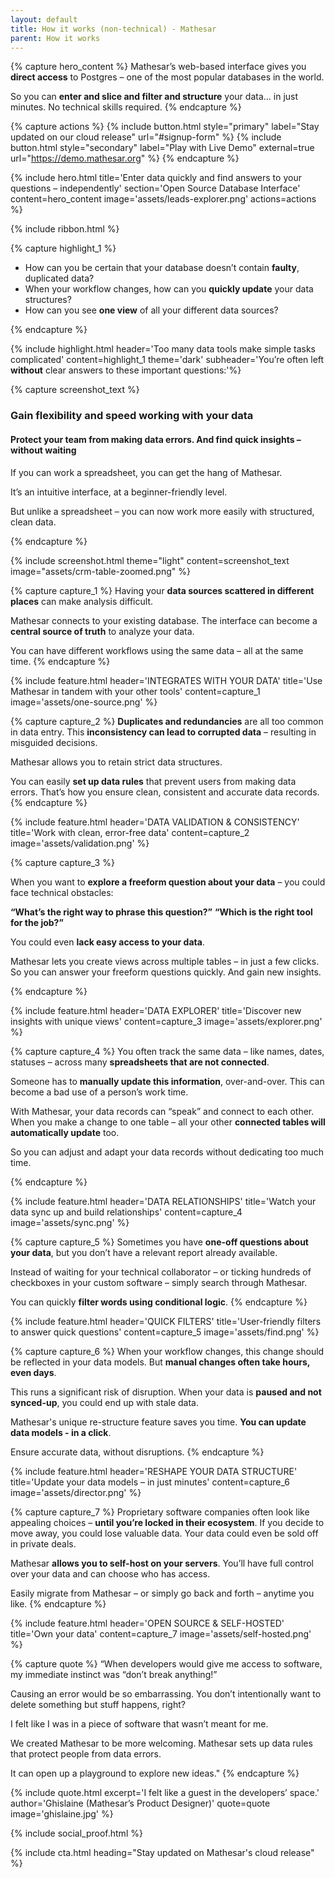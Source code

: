 ```yaml
---
layout: default
title: How it works (non-technical) - Mathesar
parent: How it works
---
```

{% capture hero_content %}
Mathesar’s web-based interface gives you **direct access** to Postgres – one of the most popular databases in the world.

So you can **enter and slice and filter and structure** your data… in just minutes.
No technical skills required.
{% endcapture %}

{% capture actions %}
{% include button.html style="primary" label="Stay updated on our cloud release" url="#signup-form" %}
{% include button.html style="secondary" label="Play with Live Demo" external=true url="https://demo.mathesar.org" %}
{% endcapture %}

{% include hero.html
title='Enter data quickly and find answers to your questions – independently'
section='Open Source Database Interface' content=hero_content
image='assets/leads-explorer.png' actions=actions %}

{% include ribbon.html %}

{% capture highlight_1 %}

- How can you be certain that your database doesn’t contain **faulty**, duplicated data?
- When your workflow changes, how can you **quickly update** your data structures?
- How can you see **one view** of all your different data sources?

{% endcapture %}

{% include highlight.html header='Too many data tools make simple tasks complicated' content=highlight_1 theme='dark' subheader='You’re often left <strong>without</strong> clear answers to these important questions:'%}

{% capture screenshot_text %}

### Gain flexibility and speed working with your data

#### Protect your team from making data errors. And find quick insights – without waiting

If you can work a spreadsheet, you can get the hang of Mathesar.

It’s an intuitive interface, at a beginner-friendly level.

But unlike a spreadsheet – you can now work more easily with structured, clean data.

{% endcapture %}

{% include screenshot.html theme="light" content=screenshot_text image="assets/crm-table-zoomed.png" %}

{% capture capture_1 %}
Having your **data sources scattered in different places** can make analysis difficult.

Mathesar connects to your existing database. The interface can become a **central source of truth** to analyze your data.

You can have different workflows using the same data – all at the same time.
{% endcapture %}

{% include feature.html
    header='INTEGRATES WITH YOUR DATA'
    title='Use Mathesar in tandem with your other tools'
    content=capture_1
    image='assets/one-source.png'
%}

{% capture capture_2 %}
**Duplicates and redundancies** are all too common in data entry. This **inconsistency can lead to corrupted data** – resulting in misguided decisions.

Mathesar allows you to retain strict data structures.

You can easily **set up data rules** that prevent users from making data errors.
That’s how you ensure clean, consistent and accurate data records.
{% endcapture %}

{% include feature.html
    header='DATA VALIDATION & CONSISTENCY'
    title='Work with clean, error-free data'
    content=capture_2
    image='assets/validation.png'
%}

{% capture capture_3 %}

When you want to **explore a freeform question about your data** – you could face technical obstacles:

**“What’s the right way to phrase this question?”**
**“Which is the right tool for the job?”**

You could even **lack easy access to your data**.

Mathesar lets you create views across multiple tables – in just a few clicks. So you can answer your freeform questions quickly. And gain new insights.

{% endcapture %}

{% include feature.html
    header='DATA EXPLORER'
    title='Discover new insights with unique views'
    content=capture_3
    image='assets/explorer.png'
%}

{% capture capture_4 %}
You often track the same data – like names, dates, statuses – across many **spreadsheets that are not connected**.

Someone has to **manually update this information**, over-and-over. This can become a bad use of a person’s work time.

With Mathesar, your data records can “speak” and connect to each other. When you make a change to one table – all your other **connected tables will automatically update** too.

So you can adjust and adapt your data records without dedicating too much time.

{% endcapture %}

{% include feature.html
    header='DATA RELATIONSHIPS'
    title='Watch your data sync up and build relationships'
    content=capture_4
    image='assets/sync.png'
%}

{% capture capture_5 %}
Sometimes you have **one-off questions about your data**, but you don’t have a relevant report already available.

Instead of waiting for your technical collaborator – or ticking hundreds of checkboxes in your custom software – simply search through Mathesar.

You can quickly **filter words using conditional logic**.
{% endcapture %}

{% include feature.html
    header='QUICK FILTERS'
    title='User-friendly filters to answer quick questions'
    content=capture_5
    image='assets/find.png'
%}

{% capture capture_6 %}
When your workflow changes, this change should be reflected in your data models.
But **manual changes often take hours, even days**.

This runs a significant risk of disruption. When your data is **paused and not synced-up**, you could end up with stale data.

Mathesar's unique re-structure feature saves you time. **You can update data models - in a click**.

Ensure accurate data, without disruptions.
{% endcapture %}

{% include feature.html
    header='RESHAPE YOUR DATA STRUCTURE'
    title='Update your data models – in just minutes'
    content=capture_6
    image='assets/director.png'
%}

{% capture capture_7 %}
Proprietary software companies often look like appealing choices – **until you’re locked in their ecosystem**.
If you decide to move away, you could lose valuable data. Your data could even be sold off in private deals.

Mathesar **allows you to self-host on your servers**. You’ll have full control over your data and can choose who has access.

Easily migrate from Mathesar – or simply go back and forth – anytime you like.
{% endcapture %}

{% include feature.html
    header='OPEN SOURCE & SELF-HOSTED'
    title='Own your data'
    content=capture_7
    image='assets/self-hosted.png'
%}

{% capture quote %}
“When developers would give me access to software, my immediate instinct was “don’t break anything!”

Causing an error would be so embarrassing. You don’t intentionally want to delete something but stuff happens, right?

I felt like I was in a piece of software that wasn’t meant for me.

We created Mathesar to be more welcoming. Mathesar sets up data rules that protect people from data errors.

It can open up a playground to explore new ideas."
{% endcapture %}

{%
include quote.html
excerpt='I felt like a guest in the developers’ space.'
author='Ghislaine (Mathesar’s Product Designer)'
quote=quote
image='ghislaine.jpg'
%}

{% include social_proof.html %}

{% include cta.html heading="Stay updated on Mathesar's cloud release" %}
